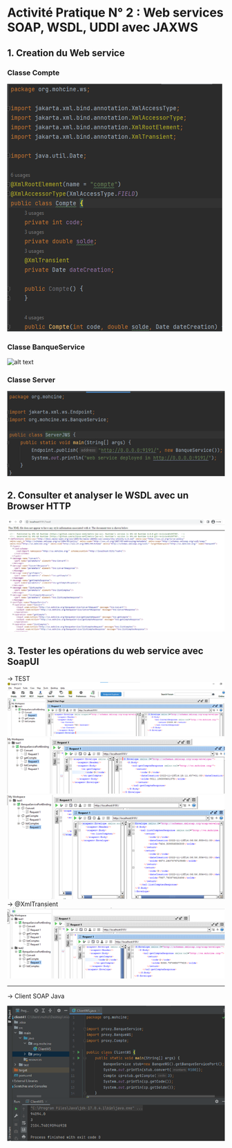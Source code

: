 # Activité Pratique N° 2 : Web services SOAP, WSDL, UDDI avec JAXWS

## 1. Creation du Web service
### Classe Compte
![alt text](images/compte.png)
### Classe BanqueService
![alt text](banqueService.png)
### Classe Server
![alt text](images/serverJWS.png)

## 2. Consulter et analyser le WSDL avec un Browser HTTP

![alt text](images/consulterHTTP.png)


## 3. Tester les opérations du web service avec SoapUI


&#8594; TEST
![alt text](images/testSOAP1.png)
![alt text](images/testSOAP2.png)
![alt text](images/testSOAP3.png)
&#8594; @XmlTransient
![alt text](images/testSOAP4.png)

** **


&#8594; Client SOAP Java

![alt text](images/testClient.png)




